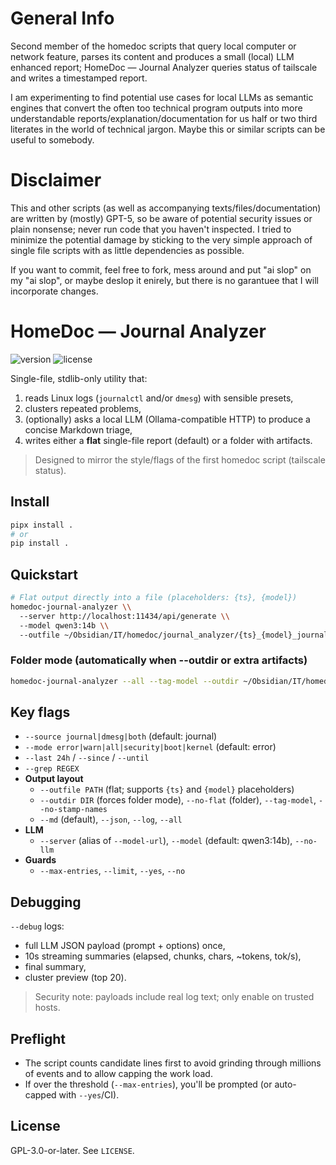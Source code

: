 # General Info
Second member of the homedoc scripts that query local computer or network feature, parses its content and produces a small (local) LLM enhanced report; HomeDoc — Journal Analyzer queries status of tailscale and writes a timestamped report.

I am experimenting to find potential use cases for local LLMs as semantic engines that convert the often too technical program outputs into more understandable reports/explanation/documentation for us half or two third literates in the world of technical jargon. Maybe this or similar scripts can be useful to somebody.

# Disclaimer
This and other scripts (as well as accompanying texts/files/documentation) are written by (mostly) GPT-5, so be aware of potential security issues or plain nonsense; never run code that you haven't inspected. I tried to minimize the potential damage by sticking to the very simple approach of single file scripts with as little dependencies as possible.

If you want to commit, feel free to fork, mess around and put "ai slop" on my "ai slop", or maybe deslop it enirely, but there is no garantuee that I will incorporate changes.

# HomeDoc — Journal Analyzer

![version](https://img.shields.io/badge/version-0.1.0-blue.svg)
![license](https://img.shields.io/badge/license-GPLv3-blue.svg)

Single-file, stdlib-only utility that:
1) reads Linux logs (`journalctl` and/or `dmesg`) with sensible presets,
2) clusters repeated problems,
3) (optionally) asks a local LLM (Ollama-compatible HTTP) to produce a concise Markdown triage,
4) writes either a **flat** single-file report (default) or a folder with artifacts.

> Designed to mirror the style/flags of the first homedoc script (tailscale status).

## Install

```bash
pipx install .
# or
pip install .
```

## Quickstart

```bash
# Flat output directly into a file (placeholders: {ts}, {model})
homedoc-journal-analyzer \\
  --server http://localhost:11434/api/generate \\
  --model qwen3:14b \\
  --outfile ~/Obsidian/IT/homedoc/journal_analyzer/{ts}_{model}_journal.md
```

### Folder mode (automatically when --outdir or extra artifacts)

```bash
homedoc-journal-analyzer --all --tag-model --outdir ~/Obsidian/IT/homedoc/runs
```

## Key flags

- `--source journal|dmesg|both` (default: journal)
- `--mode error|warn|all|security|boot|kernel` (default: error)
- `--last 24h` / `--since` / `--until`
- `--grep REGEX`
- **Output layout**
  - `--outfile PATH` (flat; supports `{ts}` and `{model}` placeholders)
  - `--outdir DIR` (forces folder mode), `--no-flat` (folder), `--tag-model`, `--no-stamp-names`
  - `--md` (default), `--json`, `--log`, `--all`
- **LLM**
  - `--server` (alias of `--model-url`), `--model` (default: qwen3:14b), `--no-llm`
- **Guards**
  - `--max-entries`, `--limit`, `--yes`, `--no`

## Debugging

`--debug` logs:
- full LLM JSON payload (prompt + options) once,
- 10s streaming summaries (elapsed, chunks, chars, ~tokens, tok/s),
- final summary,
- cluster preview (top 20).

> Security note: payloads include real log text; only enable on trusted hosts.

## Preflight

- The script counts candidate lines first to avoid grinding through millions of events and to allow capping the work load. 
- If over the threshold (`--max-entries`), you'll be prompted (or auto-capped with `--yes`/CI).

## License

GPL-3.0-or-later. See `LICENSE`.
